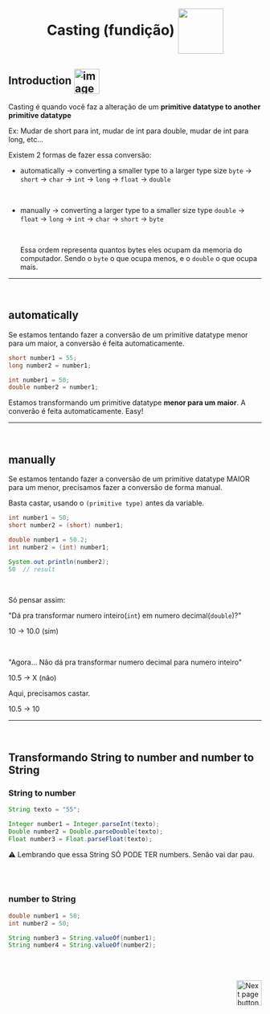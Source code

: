 <h1 align="center">
  Casting (fundição)
  <img src="https://cdn-icons-png.flaticon.com/512/5568/5568571.png" alt="" width="90px" align="center">
</h1>

## Introduction <img src="https://cdn-icons-png.flaticon.com/512/1436/1436664.png" alt="imagem" width="50px" align="center">

Casting é quando você faz a alteração de um **primitive datatype to another primitive datatype**

Ex: Mudar de short para int, mudar de int para double, mudar de int para long, etc...


Existem 2 formas de fazer essa conversão:

- automatically -> converting a smaller type to a larger type size
  `byte` -> `short` -> `char` -> `int` -> `long` -> `float` -> `double`

    <br>

- manually -> converting a larger type to a smaller size type
  `double` -> `float` -> `long` -> `int` -> `char` -> `short` -> `byte`

  <br>

  Essa ordem representa quantos bytes eles ocupam da memoria do computador.
    Sendo o `byte` o que ocupa menos, e o `double` o que ocupa mais.


<hr>
<br>

## automatically

Se estamos tentando fazer a conversão de um primitive datatype menor para um maior, a conversão é feita automaticamente.

```java
short number1 = 55;
long number2 = number1;
```


```java
int number1 = 50;
double number2 = number1;
```


Estamos transformando um primitive datatype **menor para um maior**.
A converão é feita automaticamente. Easy!


<hr>
<br>

## manually

Se estamos tentando fazer a conversão de um primitive datatype MAIOR para um menor, precisamos fazer a conversão de forma manual.


Basta castar, usando o `(primitive type)` antes da variable.
```java
int number1 = 50;
short number2 = (short) number1;
```

```java
double number1 = 50.2;
int number2 = (int) number1;

System.out.println(number2);
50  // result
```

<br>

Só pensar assim:

"Dá pra transformar numero inteiro(`int`) em numero decimal(`double`)?"

10 -> 10.0 (sim)

<br>

"Agora... Não dá pra transformar numero decimal para numero inteiro"

10.5 -> X (não)

Aqui, precisamos castar.

10.5 -> 10

<hr>
<br>

## Transformando **String to number** and **number to String**


### String to number

```java
String texto = "55";

Integer number1 = Integer.parseInt(texto);
Double number2 = Double.parseDouble(texto);
Float number3 = Float.parseFloat(texto);
```

⚠️ Lembrando que essa String SÓ PODE TER numbers. Senão vai dar pau.

<br>
<br>


### number to String

```java
double number1 = 50;
int number2 = 50;

String number3 = String.valueOf(number1);
String number4 = String.valueOf(number2);
```

<br>
<br>


<!-- Botão para próxima página -->
<a href="https://github.com/lGabrielDev/02.java/blob/main/Estudo/4.3.padrao_inicializacao/padrao_inicializacao.md"><img src="https://cdn-icons-png.flaticon.com/512/8175/8175884.png" alt="Next page button" width="50px" align="right"></a>